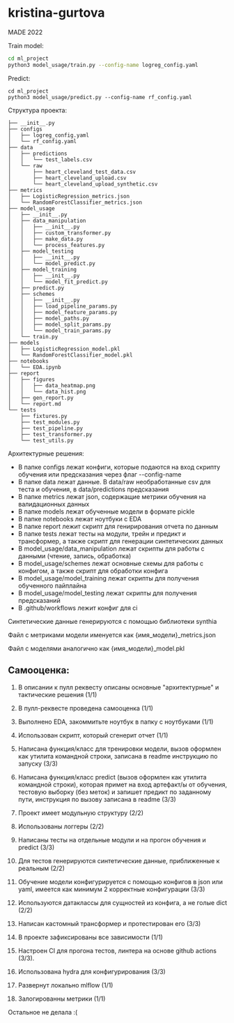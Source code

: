 # kristina-gurtova
MADE 2022

Train model:
```bash
cd ml_project
python3 model_usage/train.py --config-name logreg_config.yaml
```
Predict: 
```
cd ml_project
python3 model_usage/predict.py --config-name rf_config.yaml
```
Структура проекта:
```
├── __init__.py
├── configs
│   ├── logreg_config.yaml
│   └── rf_config.yaml
├── data
│   ├── predictions
│   │   └── test_labels.csv
│   └── raw
│       ├── heart_cleveland_test_data.csv
│       ├── heart_cleveland_upload.csv
│       └── heart_cleveland_upload_synthetic.csv
├── metrics
│   ├── LogisticRegression_metrics.json
│   └── RandomForestClassifier_metrics.json
├── model_usage
│   ├── __init__.py
│   ├── data_manipulation
│   │   ├── __init__.py
│   │   ├── custom_transformer.py
│   │   ├── make_data.py
│   │   └── process_features.py
│   ├── model_testing
│   │   ├── __init__.py
│   │   └── model_predict.py
│   ├── model_training
│   │   ├── __init__.py
│   │   └── model_fit_predict.py
│   ├── predict.py
│   ├── schemes
│   │   ├── __init__.py
│   │   ├── load_pipeline_params.py
│   │   ├── model_feature_params.py
│   │   ├── model_paths.py
│   │   ├── model_split_params.py
│   │   └── model_train_params.py
│   └── train.py
├── models
│   ├── LogisticRegression_model.pkl
│   └── RandomForestClassifier_model.pkl
├── notebooks
│   └── EDA.ipynb
├── report
│   ├── figures
│   │   ├── data_heatmap.png
│   │   └── data_hist.png
│   ├── gen_report.py
│   └── report.md
└── tests
    ├── fixtures.py
    ├── test_modules.py
    ├── test_pipeline.py
    ├── test_transformer.py
    └── test_utils.py
```
Архитектурные решения:
* В папке configs лежат конфиги, которые подаются на вход скрипту обучения или предсказания через флаг --config-name
* В папке data лежат данные. В data/raw необработанные csv для теста и обучения, в data/predictions предсказания
* В папке metrics лежат json, содержащие метрики обучения на валидационных данных
* В папке models лежат обученные модели в формате pickle
* В папке notebooks лежат ноутбуки с EDA
* В папке report лежит скрипт для генирирования отчета по данным
* В папке tests лежат тесты на модули, трейн и предикт и трансформер, а также скрипт для генерации синтетических данных
* В model_usage/data_manipulation лежат скрипты для работы с данными (чтение, запись, обработка)
* В model_usage/schemes лежат основные схемы для работы с конфигом, а также скрипт для обработки конфига
* В model_usage/model_training лежат скрипты для получения обученного пайплайна
* В model_usage/model_testing лежат скрипты для получения предсказаний
* В .github/workflows лежит конфиг для ci

Синтетические данные генерируются с помощью библиотеки synthia 

Файл с метриками модели именуется как {имя_модели}_metrics.json

Файл с моделями аналогично как {имя_модели}_model.pkl

Самооценка:
--------
1) В описании к пулл реквесту описаны основные "архитектурные" и тактические решения (1/1)

2) В пулл-реквесте проведена самооценка (1/1)

3) Выполнено EDA, закоммитьте ноутбук в папку с ноутбуками (1/1)

4) Использован скрипт, который сгенерит отчет (1/1)

5) Написана функция/класс для тренировки модели, вызов оформлен как утилита командной строки, записана в readme инструкцию по запуску (3/3)

6) Написана функция/класс predict (вызов оформлен как утилита командной строки), которая примет на вход артефакт/ы от обучения, тестовую выборку (без меток) и запишет предикт по заданному пути, инструкция по вызову записана в readme (3/3)

7) Проект имеет модульную структуру (2/2)

8) Использованы логгеры (2/2)

9) Написаны тесты на отдельные модули и на прогон обучения и predict (3/3)

10) Для тестов генерируются синтетические данные, приближенные к реальным (2/2)

11) Обучение модели конфигурируется с помощью конфигов в json или yaml, имеется как минимум 2 корректные конфигурации (3/3)

12) Используются датаклассы для сущностей из конфига, а не голые dict (2/2)

13) Написан кастомный трансформер и протестирован его (3/3)

14) В проекте зафиксированы все зависимости (1/1)

15) Настроен CI для прогона тестов, линтера на основе github actions (3/3).

16) Использована hydra для конфигурирования (3/3)

17) Развернут локально mlflow (1/1)

18) Залогированны метрики (1/1)

Остальное не делала :(
